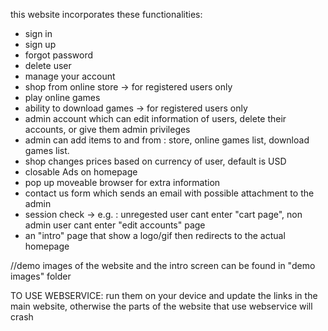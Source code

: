 this website incorporates these functionalities:

* sign in
* sign up
* forgot password
* delete user
* manage your account
* shop from online store -> for registered users only
* play online games
* ability to download games -> for registered users only
* admin account which can edit information of users, delete their accounts, or give them admin privileges
* admin can add items to and from : store, online games list, download games list.
* shop changes prices based on currency of user, default is USD
* closable Ads on homepage
* pop up moveable browser for extra information
* contact us form which sends an email with possible attachment to the admin
* session check -> e.g. : unregested user cant enter "cart page", non admin user cant enter "edit accounts" page
* an "intro" page that show a logo/gif then redirects to the actual homepage

//demo images of the website and the intro screen can be found in "demo images" folder

TO USE WEBSERVICE: run them on your device and update the links in the main website, otherwise the parts of the website that use webservice will crash

